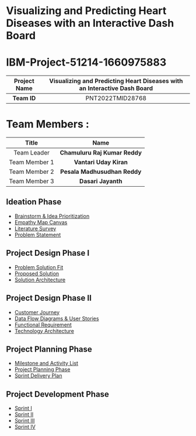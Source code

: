 # Visualizing and Predicting Heart Diseases with an Interactive Dash Board
  


# IBM-Project-51214-1660975883 

|      **Project Name**     |   Visualizing and Predicting Heart Diseases with an Interactive Dash Board   |   
|:---------------------:|:------------------------------:|
|        **Team ID**        |   PNT2022TMID28768   |

# Team Members :
|   **Title**   |         **Name**        |
|:-------------:|:-----------------------:|
|  Team Leader  |  **Chamuluru Raj Kumar Reddy**     |
| Team Member 1 |  **Vantari Uday Kiran**   |
| Team Member 2 |  **Pesala Madhusudhan Reddy**          |
| Team Member 3 |  **Dasari Jayanth**     |

## Ideation Phase 
* [Brainstorm & Idea Prioritization](https://github.com/IBM-EPBL/IBM-Project-51214-1660975883/blob/main/Ideation%20Phase/brainstorm%20and%20ideation.docx)
* [Empathy Map Canvas](https://github.com/IBM-EPBL/IBM-Project-51214-1660975883/blob/main/Ideation%20Phase/empathy%20Map.docx)
* [Literature Survey](https://github.com/IBM-EPBL/IBM-Project-51214-1660975883/blob/main/Ideation%20Phase/Literature%20survey%20and%20Information%20Gathering.docx)
* [Problem Statement](https://github.com/IBM-EPBL/IBM-Project-51214-1660975883/blob/main/Ideation%20Phase/problem%20Statement.docx)


## Project Design Phase I

* [Problem Solution Fit](https://github.com/IBM-EPBL/IBM-Project-51214-1660975883/blob/main/Project%20Design%20phase%201/problem_solution_fit%20.docx)
* [Proposed Solution](https://github.com/IBM-EPBL/IBM-Project-51214-1660975883/blob/main/Project%20Design%20phase%201/proposed%20solution.docx)
* [Solution Architecture](https://github.com/IBM-EPBL/IBM-Project-51214-1660975883/blob/main/Project%20Design%20phase%201/solution%20Architecture.docx)


## Project Design Phase II

* [Customer Journey](https://github.com/IBM-EPBL/IBM-Project-51214-1660975883/blob/main/Project%20Design%20Phase%202/customer%20Journey.docx)
* [Data Flow Diagrams & User Stories]()
* [Functional Requirement](https://github.com/IBM-EPBL/IBM-Project-51214-1660975883/blob/main/Project%20Design%20Phase%202/functional%20Requirement.docx)
* [Technology Architecture](https://github.com/IBM-EPBL/IBM-Project-51214-1660975883/blob/main/Project%20Design%20Phase%202/technology%20architecture.docx)


## Project Planning Phase
* [Milestone and Activity List](https://github.com/IBM-EPBL/IBM-Project-51214-1660975883/blob/main/Project%20Planning%20Phase/milestone%20%26%20activity%20list.docx)
* [Project Planning Phase](https://github.com/IBM-EPBL/IBM-Project-51214-1660975883/blob/main/Project%20Planning%20Phase/project%20planning.docx)
* [Sprint Delivery Plan](https://github.com/IBM-EPBL/IBM-Project-51214-1660975883/blob/main/Project%20Planning%20Phase/sprint%20Delivery%20Plan.docx)

## Project Development Phase
* [Sprint I](https://github.com/IBM-EPBL/IBM-Project-51214-1660975883/tree/main/Project%20Development%20Phase/Sprint-1)
* [Sprint II](https://github.com/IBM-EPBL/IBM-Project-51214-1660975883/tree/main/Project%20Development%20Phase/Sprint-2)
* [Sprint III](https://github.com/IBM-EPBL/IBM-Project-51214-1660975883/tree/main/Project%20Development%20Phase/Sprint-3)
* [Sprint IV](https://github.com/IBM-EPBL/IBM-Project-51214-1660975883/tree/main/Project%20Development%20Phase/Sprint-4)
